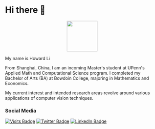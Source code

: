 # Hi there 👋

<div id="header" align="center">
  <img src="https://media.giphy.com/media/M9gbBd9nbDrOTu1Mqx/giphy.gif" width="100"/>
</div>

My name is Howard Li 

From Shanghai, China, I am an incoming Master's student at UPenn's Applied Math and Computational Science program. I completed my Bachelor of Arts (BA) at Bowdoin College, majoring in Mathematics and Economics.

My current interest and intended research areas revolve around various applications of computer vision techniques.


### Social Media
[![Visits Badge](https://badges.pufler.dev/visits/braydoncoyer/braydoncoyer)](https:braydoncoyer.dev)
[![Twitter Badge](https://img.shields.io/badge/Twitter-Profile-informational?style=flat&logo=twitter&logoColor=white&color=1CA2F1)](https://twitter.com/howarrd_li)
[![LinkedIn Badge](https://img.shields.io/badge/LinkedIn-Profile-informational?style=flat&logo=linkedin&logoColor=white&color=0D76A8)](https://www.linkedin.com/in/howard-l-a5359b140/)
